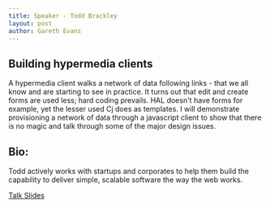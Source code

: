 ```yaml
---
title: Speaker - Todd Brackley
layout: post
author: Gareth Evans
---
```


## Building hypermedia clients
  
A hypermedia client walks a network of data following links - that we all know and are starting to see in practice. It turns out that edit and create forms are used less; hard coding prevails. HAL doesn't have forms for example, yet the lesser used Cj does as templates. I will demonstrate provisioning a network of data through a javascript client to show that there is no magic and talk through some of the major design issues.

## Bio:
 
Todd actively works with startups and corporates to help them build the capability to deliver simple, scalable software the way the web works.




[Talk Slides](/slides/brackley_hypermedia_clients.pdf)
